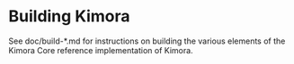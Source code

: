 Building Kimora
================

See doc/build-*.md for instructions on building the various
elements of the Kimora Core reference implementation of Kimora.
